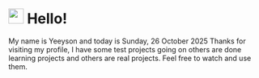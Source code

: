  <h1>
    <img src="https://emojis.slackmojis.com/emojis/images/1643510097/45343/hi.gif?1643510097" width="30"/> 
    Hello!
 </h1>
 <p>
    My name is Yeeyson and today is Sunday, 26 October 2025
    Thanks for visiting my profile, I have some test projects going on others are done learning projects and others are real projects.
    Feel free to watch and use them.
 </p>